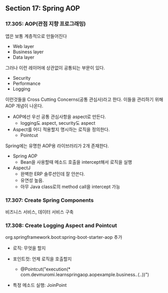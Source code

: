 ## Section 17: Spring AOP

### 17.305: AOP(관점 지향 프로그래밍)
앱은 보통 계층적으로 만들어진다
- Web layer
- Business layer
- Data layer

그러나 이런 레이어에 상관없이 공통되는 부문이 있다.
- Security
- Performance
- Logging

이런것들을 Cross Cutting Concerns(공통 관심사)라고 한다.
이들을 관리하기 위해 AOP 개념이 나온다.

- AOP에선 우선 공통 관심사항을 aspect로 만든다.
    - logging도 aspect, security도 aspect
- Aspect를 어디 적용할지 명시하는 로직을 정의한다.
    - Pointcut

Spring에는 유명한 AOP용 라이브러리가 2개 존재한다.
- Spring AOP
    - Bean을 사용할때 메소드 호출을 intercept해서 로직을 실행
- AspectJ
    - 완벽한 ERP 솔루션인데 잘 안쓴다.
    - 유연성 높음.
    - 아무 Java class로의 method call을 intercept 가능

### 17.307: Create Spring Components
비즈니스 서비스, 데이터 서비스 구축

### 17.308: Create Logging Aspect and Pointcut
org.springframework.boot:spring-boot-starter-aop 추가

- 로직: 무엇을 할지
- 포인트컷: 언제 로직을 호출할지
  - @Pointcut("execution(* com.devmuromi.learnspringaop.aopexample.business.*.*(..))")

- 특정 메소드 실행: JoinPoint